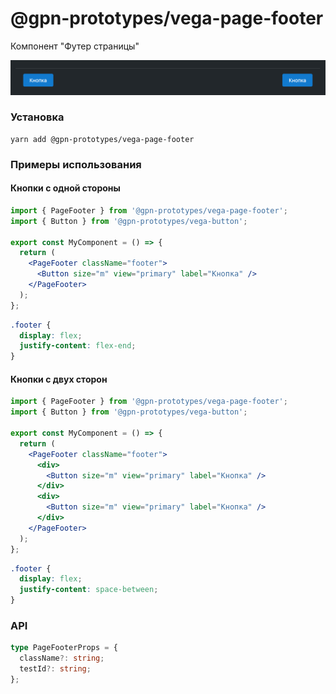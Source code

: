 # @gpn-prototypes/vega-page-footer

Компонент "Футер страницы"

![Навигация](docs/page-footer.png)

### Установка

```
yarn add @gpn-prototypes/vega-page-footer
```

### Примеры использования

#### Кнопки с одной стороны

```jsx
import { PageFooter } from '@gpn-prototypes/vega-page-footer';
import { Button } from '@gpn-prototypes/vega-button';

export const MyComponent = () => {
  return (
    <PageFooter className="footer">
      <Button size="m" view="primary" label="Кнопка" />
    </PageFooter>
  );
};
```

```css
.footer {
  display: flex;
  justify-content: flex-end;
}
```

#### Кнопки с двух сторон

```jsx
import { PageFooter } from '@gpn-prototypes/vega-page-footer';
import { Button } from '@gpn-prototypes/vega-button';

export const MyComponent = () => {
  return (
    <PageFooter className="footer">
      <div>
        <Button size="m" view="primary" label="Кнопка" />
      </div>
      <div>
        <Button size="m" view="primary" label="Кнопка" />
      </div>
    </PageFooter>
  );
};
```

```css
.footer {
  display: flex;
  justify-content: space-between;
}
```

### API

```ts
type PageFooterProps = {
  className?: string;
  testId?: string;
};
```
